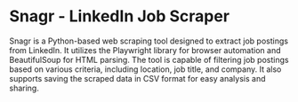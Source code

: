 # Snagr - LinkedIn Job Scraper

Snagr is a Python-based web scraping tool designed to extract job postings from LinkedIn. It utilizes the Playwright library for browser automation and BeautifulSoup for HTML parsing. The tool is capable of filtering job postings based on various criteria, including location, job title, and company.
It also supports saving the scraped data in CSV format for easy analysis and sharing.
